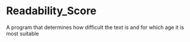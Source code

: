 # Readability_Score
A program that determines how difficult the text is and for which age it is most suitable
